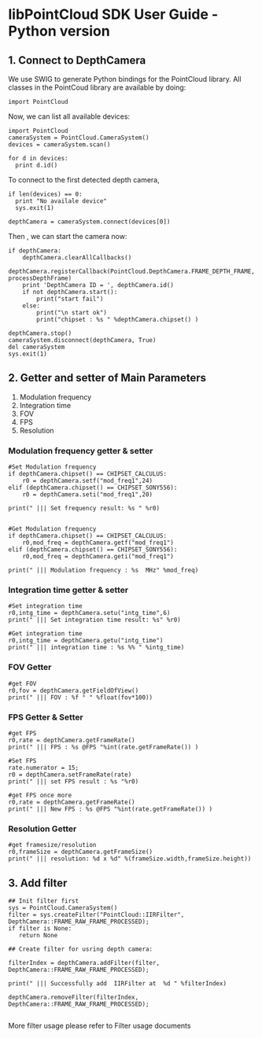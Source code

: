 # libPointCloud SDK User Guide - Python version

## 1. Connect to DepthCamera

We use SWIG to generate Python bindings for the PointCloud library.  All classes in the PointCoud library are available by doing:

```
import PointCloud
```
Now, we can list all available devices:
```
import PointCloud
cameraSystem = PointCloud.CameraSystem()
devices = cameraSystem.scan()

for d in devices:
  print d.id()
```

To connect to the first detected depth camera,
```
if len(devices) == 0:
  print "No availale device"
  sys.exit(1)

depthCamera = cameraSystem.connect(devices[0])

```
Then , we can start the camera now:
```
if depthCamera:
    depthCamera.clearAllCallbacks()
    depthCamera.registerCallback(PointCloud.DepthCamera.FRAME_DEPTH_FRAME, processDepthFrame)
    print 'DepthCamera ID = ', depthCamera.id()
    if not depthCamera.start():
        print("start fail")
    else: 
        print("\n start ok")
        print("chipset : %s " %depthCamera.chipset() )

depthCamera.stop()
cameraSystem.disconnect(depthCamera, True)
del cameraSystem
sys.exit(1)
```

## 2. Getter and setter of Main Parameters

1. Modulation frequency
2. Integration time 
3. FOV
4. FPS 
5. Resolution 

### Modulation frequency getter & setter

```
#Set Modulation frequency
if depthCamera.chipset() == CHIPSET_CALCULUS:
    r0 = depthCamera.setf("mod_freq1",24)
elif (depthCamera.chipset() == CHIPSET_SONY556):
    r0 = depthCamera.seti("mod_freq1",20)

print(" ||| Set frequency result: %s " %r0)


#Get Modulation frequency
if depthCamera.chipset() == CHIPSET_CALCULUS:
    r0,mod_freq = depthCamera.getf("mod_freq1")
elif (depthCamera.chipset() == CHIPSET_SONY556):
    r0,mod_freq = depthCamera.geti("mod_freq1")

print(" ||| Modulation frequency : %s  MHz" %mod_freq) 
```
### Integration time getter & setter
```
#Set integration time
r0,intg_time = depthCamera.setu("intg_time",6)  
print(" ||| Set integration time result: %s" %r0) 

#Get integration time
r0,intg_time = depthCamera.getu("intg_time")  
print(" ||| integration time : %s %% " %intg_time) 
```
### FOV Getter
```
#get FOV
r0,fov = depthCamera.getFieldOfView()
print(" ||| FOV : %f ° " %float(fov*100)) 
```
### FPS Getter & Setter
```
#get FPS
r0,rate = depthCamera.getFrameRate()
print(" ||| FPS : %s @FPS "%int(rate.getFrameRate()) ) 

#Set FPS
rate.numerator = 15;
r0 = depthCamera.setFrameRate(rate)
print(" ||| set FPS result : %s "%r0) 

#get FPS once more 
r0,rate = depthCamera.getFrameRate()
print(" ||| New FPS : %s @FPS "%int(rate.getFrameRate()) ) 
```
### Resolution Getter 
```
#get framesize/resolution
r0,frameSize = depthCamera.getFrameSize()
print(" ||| resolution: %d x %d" %(frameSize.width,frameSize.height))
```
## 3. Add filter 


```
## Init filter first
sys = PointCloud.CameraSystem()
filter = sys.createFilter("PointCloud::IIRFilter", DepthCamera::FRAME_RAW_FRAME_PROCESSED);
if filter is None:
   return None

## Create filter for usring depth camera:
    
filterIndex = depthCamera.addFilter(filter, DepthCamera::FRAME_RAW_FRAME_PROCESSED);

print(" ||| Successfully add  IIRFilter at  %d " %filterIndex)

depthCamera.removeFilter(filterIndex, DepthCamera::FRAME_RAW_FRAME_PROCESSED);
    
```
More filter usage please refer to Filter usage documents
